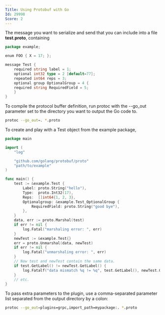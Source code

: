 ```yaml
---
Title: Using Protobuf with Go
Id: 29998
Score: 2
---
```

The message you want to serialize and send that you can include into a file **test.proto**, containing

```go
package example;

enum FOO { X = 17; };

message Test {
    required string label = 1;
    optional int32 type = 2 [default=77];
    repeated int64 reps = 3;
    optional group OptionalGroup = 4 {
    required string RequiredField = 5;
    }
}
```

To compile the protocol buffer definition, run protoc with the --go_out parameter set to the directory you want to output the Go code to.

```sh
protoc --go_out=. *.proto
```

To create and play with a Test object from the example package,

```go
package main

import (
    "log"

    "github.com/golang/protobuf/proto"
    "path/to/example"
)

func main() {
    test := &example.Test {
        Label: proto.String("hello"),
        Type:  proto.Int32(17),
        Reps:  []int64{1, 2, 3},
        Optionalgroup: &example.Test_OptionalGroup {
            RequiredField: proto.String("good bye"),
        },
    }
    data, err := proto.Marshal(test)
    if err != nil {
        log.Fatal("marshaling error: ", err)
    }
    newTest := &example.Test{}
    err = proto.Unmarshal(data, newTest)
    if err != nil {
        log.Fatal("unmarshaling error: ", err)
    }
    // Now test and newTest contain the same data.
    if test.GetLabel() != newTest.GetLabel() {
        log.Fatalf("data mismatch %q != %q", test.GetLabel(), newTest.GetLabel())
    }
    // etc.
}
```

To pass extra parameters to the plugin, use a comma-separated parameter list separated from the output directory by a colon:

```sh
protoc --go_out=plugins=grpc,import_path=mypackage:. *.proto
```
